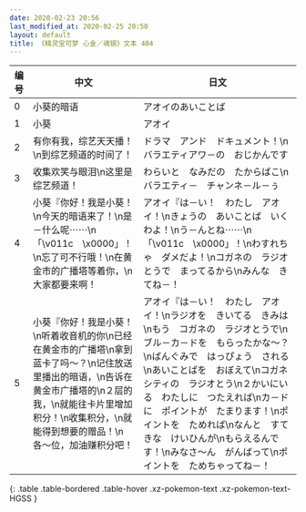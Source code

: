 ```yaml
---
date: 2020-02-23 20:56
last_modified_at: 2020-02-25 20:50
layout: default
title: 《精灵宝可梦 心金／魂银》文本 404
---
```

| 编号 | 中文 | 日文 |
| ---- | ---- | ---- |
| 0 | 小葵的暗语 | アオイのあいことば |
| 1 | 小葵 | アオイ |
| 2 | 有你有我，综艺天天播！\n到综艺频道的时间了！ | ドラマ　アンド　ドキュメント！\nバラエティアワ－の　おじかんです |
| 3 | 收集欢笑与眼泪\n这里是综艺频道！ | わらいと　なみだの　たからばこ\nバラエティ－　チャンネ－ル－ぅ |
| 4 | 小葵『你好！我是小葵！\n今天的暗语来了！\n是－什么呢⋯⋯\n「\v011c　\x0000」！\n忘了可不行哦！\n在黄金市的广播塔等着你，\n大家都要来啊！ | アオイ『は－い！　わたし　アオイ！\nきょうの　あいことば　いくわよ！\nう－んとね⋯⋯\n「\v011c　\x0000」！\nわすれちゃ　ダメだよ！\nコガネの　ラジオとうで　まってるから\nみんな　きてね－！ |
| 5 | 小葵『你好！我是小葵！\n听着收音机的你\n已经在黄金市的广播塔\n拿到蓝卡了吗〜？\n记住放送里播出的暗语，\n告诉在黄金市广播塔的\n２层的我，\n就能往卡片里增加积分！\n收集积分，\n就能得到想要的赠品！\n各〜位，加油赚积分吧！ | アオイ『は－い！　わたし　アオイ！\nラジオを　きいてる　きみは\nもう　コガネの　ラジオとうで\nブル－カ－ドを　もらったかな〜？\nばんぐみで　はっぴょう　される\nあいことばを　おぼえて\nコガネシティの　ラジオとう\n２かいにいる　わたしに　つたえれば\nカ－ドに　ポイントが　たまります！\nポイントを　ためれば\nなんと　すてきな　けいひんが\nもらえるんです！\nみなさ〜ん　がんばって\nポイントを　ためちゃってね－！ |
{: .table .table-bordered .table-hover .xz-pokemon-text .xz-pokemon-text-HGSS }